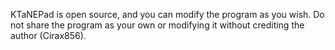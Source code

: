 KTaNEPad is open source, and you can modify the program as you wish. Do not share the program as your own or modifying it without crediting the author (Cirax856).